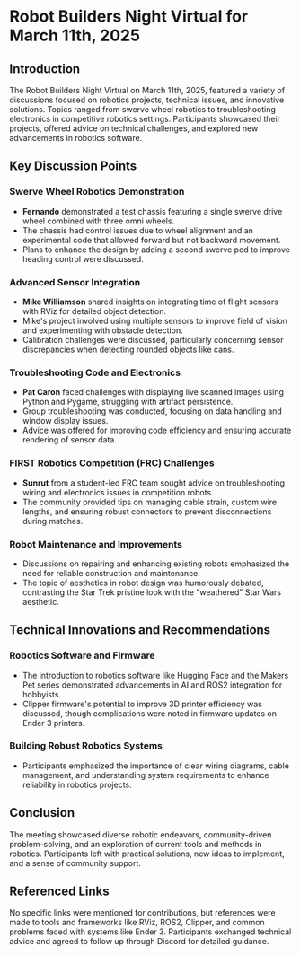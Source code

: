 # Robot Builders Night Virtual for March 11th, 2025

## Introduction
The Robot Builders Night Virtual on March 11th, 2025, featured a variety of discussions focused on robotics projects, technical issues, and innovative solutions. Topics ranged from swerve wheel robotics to troubleshooting electronics in competitive robotics settings. Participants showcased their projects, offered advice on technical challenges, and explored new advancements in robotics software.

## Key Discussion Points

### Swerve Wheel Robotics Demonstration
- **Fernando** demonstrated a test chassis featuring a single swerve drive wheel combined with three omni wheels.
- The chassis had control issues due to wheel alignment and an experimental code that allowed forward but not backward movement.
- Plans to enhance the design by adding a second swerve pod to improve heading control were discussed.

### Advanced Sensor Integration
- **Mike Williamson** shared insights on integrating time of flight sensors with RViz for detailed object detection.
- Mike's project involved using multiple sensors to improve field of vision and experimenting with obstacle detection.
- Calibration challenges were discussed, particularly concerning sensor discrepancies when detecting rounded objects like cans.

### Troubleshooting Code and Electronics
- **Pat Caron** faced challenges with displaying live scanned images using Python and Pygame, struggling with artifact persistence.
- Group troubleshooting was conducted, focusing on data handling and window display issues.
- Advice was offered for improving code efficiency and ensuring accurate rendering of sensor data.

### FIRST Robotics Competition (FRC) Challenges
- **Sunrut** from a student-led FRC team sought advice on troubleshooting wiring and electronics issues in competition robots.
- The community provided tips on managing cable strain, custom wire lengths, and ensuring robust connectors to prevent disconnections during matches.
  
### Robot Maintenance and Improvements
- Discussions on repairing and enhancing existing robots emphasized the need for reliable construction and maintenance.
- The topic of aesthetics in robot design was humorously debated, contrasting the Star Trek pristine look with the "weathered" Star Wars aesthetic.

## Technical Innovations and Recommendations

### Robotics Software and Firmware
- The introduction to robotics software like Hugging Face and the Makers Pet series demonstrated advancements in AI and ROS2 integration for hobbyists.
- Clipper firmware's potential to improve 3D printer efficiency was discussed, though complications were noted in firmware updates on Ender 3 printers.

### Building Robust Robotics Systems
- Participants emphasized the importance of clear wiring diagrams, cable management, and understanding system requirements to enhance reliability in robotics projects.

## Conclusion
The meeting showcased diverse robotic endeavors, community-driven problem-solving, and an exploration of current tools and methods in robotics. Participants left with practical solutions, new ideas to implement, and a sense of community support.

## Referenced Links
No specific links were mentioned for contributions, but references were made to tools and frameworks like RViz, ROS2, Clipper, and common problems faced with systems like Ender 3. Participants exchanged technical advice and agreed to follow up through Discord for detailed guidance.